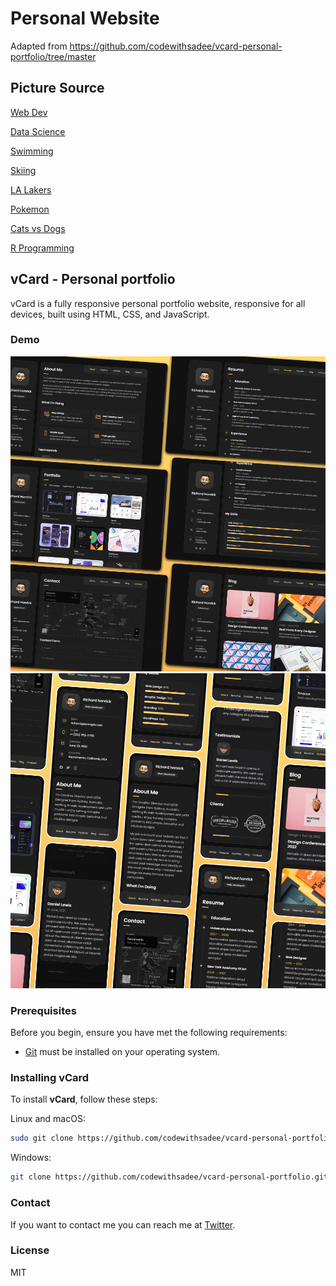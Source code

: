 # Personal Website

Adapted from https://github.com/codewithsadee/vcard-personal-portfolio/tree/master

## Picture Source

[Web Dev](https://disbug.io/en/blog/web-development-basics)

[Data Science](https://medium.com/analytics-vidhya/introduction-to-data-science-28deb32878e7)

[Swimming](https://swimswam.com/swimmers-hospitalized-with-chlorine-poisoning-at-central-zone-14u-champs-in-kansas/)

[Skiing](https://www.planetware.com/usa/best-ski-resorts-in-the-usa-us-co-103.htm)

[LA Lakers](https://en.wikipedia.org/wiki/Los_Angeles_Lakers)

[Pokemon](https://www.polygon.com/23823411/pokemon-presents-august-2023-news-scarlet-violet-dlc-release-date)

[Cats vs Dogs](https://smokynow.com/dogs-vs-cats-which-one-is-better/)

[R Programming](https://www.redbubble.com/i/sticker/R-Language-by-JFKsStickers/69836447.EJUG5)

## vCard - Personal portfolio

vCard is a fully responsive personal portfolio website, responsive for all devices, built using HTML, CSS, and JavaScript.

### Demo

![vCard Desktop Demo](./website-demo-image/desktop.png "Desktop Demo")
![vCard Mobile Demo](./website-demo-image/mobile.png "Mobile Demo")

### Prerequisites

Before you begin, ensure you have met the following requirements:

* [Git](https://git-scm.com/downloads "Download Git") must be installed on your operating system.

### Installing vCard

To install **vCard**, follow these steps:

Linux and macOS:

```bash
sudo git clone https://github.com/codewithsadee/vcard-personal-portfolio.git
```

Windows:

```bash
git clone https://github.com/codewithsadee/vcard-personal-portfolio.git
```

### Contact

If you want to contact me you can reach me at [Twitter](https://www.twitter.com/codewithsadee).

### License

MIT
